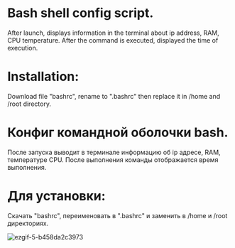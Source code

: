 # Bash shell config script.                                                                                                   
After launch, displays information in the terminal
about ip address, RAM, CPU temperature. After the command is executed, 
displayed the time of execution.

# Installation:                                                                                                               
Download file "bashrc", rename to ".bashrc" then replace it in /home and /root directory.


# Конфиг командной оболочки bash. 
После запуска выводит в терминале информацию 
об ip адресе, RAM, температуре CPU. После выполнения команды отображается время выполнения.

# Для установки:
Cкачать "bashrc", переименовать в ".bashrc" и заменить в /home и /root директориях.

![ezgif-5-b458da2c3973](https://user-images.githubusercontent.com/43719011/52048462-2dc9cc80-2597-11e9-89c6-1cdc3a87ccae.gif)




